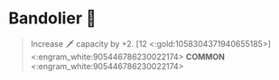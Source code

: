 # **Bandolier** 🎽 
> Increase 🗡️ capacity by +2. [12 <:gold:1058304371940655185>]
<:engram_white:905446786230022174> __COMMON__ <:engram_white:905446786230022174>
